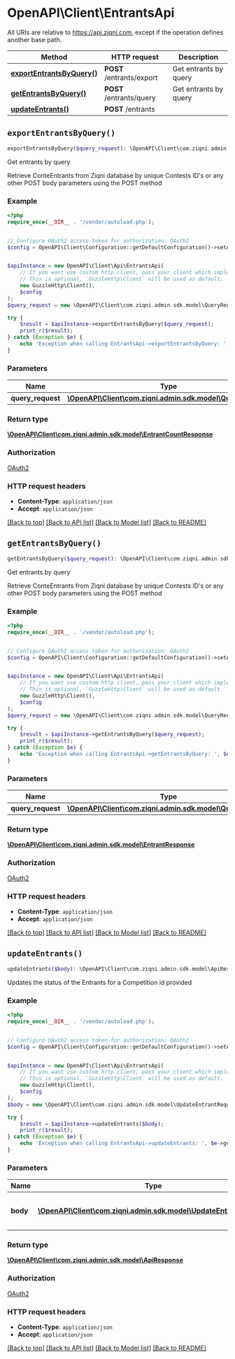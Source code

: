 # OpenAPI\Client\EntrantsApi

All URIs are relative to https://api.ziqni.com, except if the operation defines another base path.

| Method | HTTP request | Description |
| ------------- | ------------- | ------------- |
| [**exportEntrantsByQuery()**](EntrantsApi.md#exportEntrantsByQuery) | **POST** /entrants/export | Get entrants by query |
| [**getEntrantsByQuery()**](EntrantsApi.md#getEntrantsByQuery) | **POST** /entrants/query | Get entrants by query |
| [**updateEntrants()**](EntrantsApi.md#updateEntrants) | **POST** /entrants |  |


## `exportEntrantsByQuery()`

```php
exportEntrantsByQuery($query_request): \OpenAPI\Client\com.ziqni.admin.sdk.model\EntrantCountResponse
```

Get entrants by query

Retrieve ConteEntrants from Ziqni database by unique Contests ID's or any other POST body parameters using the POST method

### Example

```php
<?php
require_once(__DIR__ . '/vendor/autoload.php');


// Configure OAuth2 access token for authorization: OAuth2
$config = OpenAPI\Client\Configuration::getDefaultConfiguration()->setAccessToken('YOUR_ACCESS_TOKEN');


$apiInstance = new OpenAPI\Client\Api\EntrantsApi(
    // If you want use custom http client, pass your client which implements `GuzzleHttp\ClientInterface`.
    // This is optional, `GuzzleHttp\Client` will be used as default.
    new GuzzleHttp\Client(),
    $config
);
$query_request = new \OpenAPI\Client\com.ziqni.admin.sdk.model\QueryRequest(); // \OpenAPI\Client\com.ziqni.admin.sdk.model\QueryRequest

try {
    $result = $apiInstance->exportEntrantsByQuery($query_request);
    print_r($result);
} catch (Exception $e) {
    echo 'Exception when calling EntrantsApi->exportEntrantsByQuery: ', $e->getMessage(), PHP_EOL;
}
```

### Parameters

| Name | Type | Description  | Notes |
| ------------- | ------------- | ------------- | ------------- |
| **query_request** | [**\OpenAPI\Client\com.ziqni.admin.sdk.model\QueryRequest**](../Model/QueryRequest.md)|  | [optional] |

### Return type

[**\OpenAPI\Client\com.ziqni.admin.sdk.model\EntrantCountResponse**](../Model/EntrantCountResponse.md)

### Authorization

[OAuth2](../../README.md#OAuth2)

### HTTP request headers

- **Content-Type**: `application/json`
- **Accept**: `application/json`

[[Back to top]](#) [[Back to API list]](../../README.md#endpoints)
[[Back to Model list]](../../README.md#models)
[[Back to README]](../../README.md)

## `getEntrantsByQuery()`

```php
getEntrantsByQuery($query_request): \OpenAPI\Client\com.ziqni.admin.sdk.model\EntrantResponse
```

Get entrants by query

Retrieve ConteEntrants from Ziqni database by unique Contests ID's or any other POST body parameters using the POST method

### Example

```php
<?php
require_once(__DIR__ . '/vendor/autoload.php');


// Configure OAuth2 access token for authorization: OAuth2
$config = OpenAPI\Client\Configuration::getDefaultConfiguration()->setAccessToken('YOUR_ACCESS_TOKEN');


$apiInstance = new OpenAPI\Client\Api\EntrantsApi(
    // If you want use custom http client, pass your client which implements `GuzzleHttp\ClientInterface`.
    // This is optional, `GuzzleHttp\Client` will be used as default.
    new GuzzleHttp\Client(),
    $config
);
$query_request = new \OpenAPI\Client\com.ziqni.admin.sdk.model\QueryRequest(); // \OpenAPI\Client\com.ziqni.admin.sdk.model\QueryRequest

try {
    $result = $apiInstance->getEntrantsByQuery($query_request);
    print_r($result);
} catch (Exception $e) {
    echo 'Exception when calling EntrantsApi->getEntrantsByQuery: ', $e->getMessage(), PHP_EOL;
}
```

### Parameters

| Name | Type | Description  | Notes |
| ------------- | ------------- | ------------- | ------------- |
| **query_request** | [**\OpenAPI\Client\com.ziqni.admin.sdk.model\QueryRequest**](../Model/QueryRequest.md)|  | [optional] |

### Return type

[**\OpenAPI\Client\com.ziqni.admin.sdk.model\EntrantResponse**](../Model/EntrantResponse.md)

### Authorization

[OAuth2](../../README.md#OAuth2)

### HTTP request headers

- **Content-Type**: `application/json`
- **Accept**: `application/json`

[[Back to top]](#) [[Back to API list]](../../README.md#endpoints)
[[Back to Model list]](../../README.md#models)
[[Back to README]](../../README.md)

## `updateEntrants()`

```php
updateEntrants($body): \OpenAPI\Client\com.ziqni.admin.sdk.model\ApiResponse
```



Updates the status of the Entrants for a Competition id provided

### Example

```php
<?php
require_once(__DIR__ . '/vendor/autoload.php');


// Configure OAuth2 access token for authorization: OAuth2
$config = OpenAPI\Client\Configuration::getDefaultConfiguration()->setAccessToken('YOUR_ACCESS_TOKEN');


$apiInstance = new OpenAPI\Client\Api\EntrantsApi(
    // If you want use custom http client, pass your client which implements `GuzzleHttp\ClientInterface`.
    // This is optional, `GuzzleHttp\Client` will be used as default.
    new GuzzleHttp\Client(),
    $config
);
$body = new \OpenAPI\Client\com.ziqni.admin.sdk.model\UpdateEntrantRequest(); // \OpenAPI\Client\com.ziqni.admin.sdk.model\UpdateEntrantRequest | Updates the status of the Entrants

try {
    $result = $apiInstance->updateEntrants($body);
    print_r($result);
} catch (Exception $e) {
    echo 'Exception when calling EntrantsApi->updateEntrants: ', $e->getMessage(), PHP_EOL;
}
```

### Parameters

| Name | Type | Description  | Notes |
| ------------- | ------------- | ------------- | ------------- |
| **body** | [**\OpenAPI\Client\com.ziqni.admin.sdk.model\UpdateEntrantRequest**](../Model/UpdateEntrantRequest.md)| Updates the status of the Entrants | [optional] |

### Return type

[**\OpenAPI\Client\com.ziqni.admin.sdk.model\ApiResponse**](../Model/ApiResponse.md)

### Authorization

[OAuth2](../../README.md#OAuth2)

### HTTP request headers

- **Content-Type**: `application/json`
- **Accept**: `application/json`

[[Back to top]](#) [[Back to API list]](../../README.md#endpoints)
[[Back to Model list]](../../README.md#models)
[[Back to README]](../../README.md)
